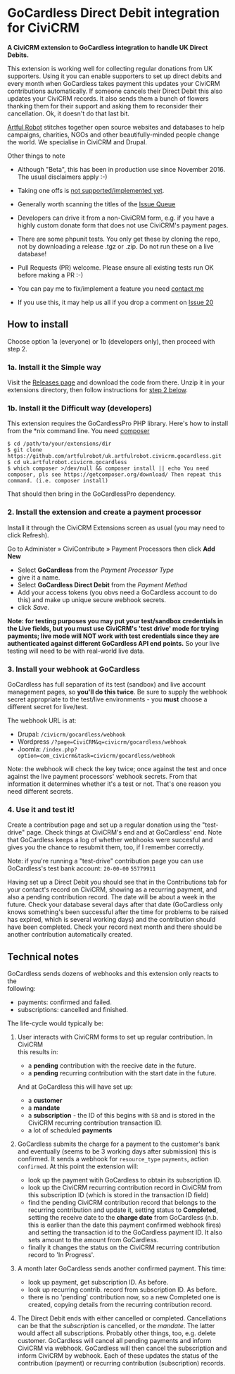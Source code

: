 # GoCardless Direct Debit integration for CiviCRM

**A CiviCRM extension to GoCardless integration to handle UK 
Direct Debits.**

This extension is working well for collecting regular donations from UK supporters. Using it you can enable supporters to set up direct debits and every month when GoCardless takes payment this updates your CiviCRM contributions automatically. If someone cancels their Direct Debit this also updates your CiviCRM records. It also sends them a bunch of flowers thanking them for their support and asking them to reconsider their cancellation. Ok, it doesn't do that last bit.

[Artful Robot](https://artfulrobot.uk) stitches together open source websites and databases to help campaigns, charities, NGOs and other beautifully-minded people change the world. We specialise in CiviCRM and Drupal.

Other things to note

- Although "Beta", this has been in production use since November 2016. The usual disclaimers apply :-)

- Taking one offs is [not supported/implemented yet](https://github.com/artfulrobot/uk.artfulrobot.civicrm.gocardless/issues/12).

- Generally worth scanning the titles of the [Issue Queue](https://github.com/artfulrobot/uk.artfulrobot.civicrm.gocardless/issues/)

- Developers can drive it from a non-CiviCRM form, e.g. if you have a highly custom donate form that does not use CiviCRM's payment pages.

- There are some phpunit tests. You only get these by cloning the repo, not by downloading a release .tgz or .zip. Do not run these on a live database!

- Pull Requests (PR) welcome. Please ensure all existing tests run OK before making a PR :-)

- You can pay me to fix/implement a feature you need [contact me](https://artfulrobot.uk/contact)

- If you use this, it may help us all if you drop a comment on [Issue 20](https://github.com/artfulrobot/uk.artfulrobot.civicrm.gocardless/issues/20)


## How to install

Choose option 1a (everyone) or 1b (developers only), then proceed with step 2.

### 1a. Install it the Simple way

Visit the [Releases page](https://github.com/artfulrobot/uk.artfulrobot.civicrm.gocardless/releases) and download the code from there. Unzip it in your extensions directory, then follow instructions for [step 2 below](#createpp).

### 1b. Install it the Difficult way (developers)

This extension requires the GoCardlessPro PHP library. Here's how to install from the \*nix command line. You need [composer](https://getcomposer.org/download/)

    $ cd /path/to/your/extensions/dir
    $ git clone https://github.com/artfulrobot/uk.artfulrobot.civicrm.gocardless.git
    $ cd uk.artfulrobot.civicrm.gocardless
    $ which composer >/dev/null && composer install || echo You need composer, pls see https://getcomposer.org/download/ Then repeat this command. (i.e. composer install)

That should then bring in the GoCardlessPro dependency.

### <a name="createpp" id="createpp"></a> 2. Install the extension and create a payment processor

Install it through the CiviCRM Extensions screen as usual (you may need to click Refresh).

Go to Administer » CiviContribute » Payment Processors then click **Add New**

- Select **GoCardless** from the *Payment Processor Type*
- give it a name.
- Select **GoCardless Direct Debit** from the *Payment Method*
- Add your access tokens (you obvs need a GoCardless account to do this) and make up unique secure webhook secrets.
- click *Save*.

**Note: for testing purposes you may put your test/sandbox credentials in the Live fields, but you must use CiviCRM's 'test drive' mode for trying payments; live mode will NOT work with test credentials since they are authenticated against different GoCardless API end points.** So your live testing will need to be with real-world live data.

### 3. Install your webhook at GoCardless

GoCardless has full separation of its test (sandbox) and live account management pages, so **you'll do this twice**. Be sure to supply the webhook secret appropriate to the test/live environments - you **must** choose a different secret for live/test.

The webhook URL is at:

- Drupal: `/civicrm/gocardless/webhook` 
- Wordpress `/?page=CiviCRM&q=civicrm/gocardless/webhook`
- Joomla: `/index.php?option=com_civicrm&task=civicrm/gocardless/webhook`

Note: the webhook will check the key twice; once against the test and once against the live payment processors' webhook secrets. From that information it determines whether it's a test or not. That's one reason you need different secrets.

### 4. Use it and test it!

Create a contribution page and set up a regular donation using the "test-drive" page. Check things at CiviCRM's end and at GoCardless' end. Note that GoCardless keeps a log of whether webhooks were succesful and gives you the chance to resubmit them, too, if I remember correctly.

Note: if you're running a "test-drive" contribution page you can use GoCardless's test bank account: `20-00-00` `55779911`

Having set up a Direct Debit you should see that in the Contributions tab for your contact's record on CiviCRM, showing as a recurring payment, and also a pending contribution record. The date will be about a week in the future. Check your database several days after that date (GoCardless only knows something's been successful after the time for problems to be raised has expired, which is several working days) and the contribution should have been completed. Check your record next month and there should be another contribution automatically created.


## Technical notes                                                                                                                                                                                                                             
                                                                                                                                                                                                                                               
GoCardless sends dozens of webhooks and this extension only reacts to the                                                                                                                                                                      
following:                                                                                                                                                                                                                                     
                                                                                                                                                                                                                                               
- payments: confirmed and failed.                                                                                                                                                                                                              
- subscriptions: cancelled and finished.                                                                                                                                                                                                       
                                                                                                                                                                                                                                               
The life-cycle would typically be:                                                                                                                                                                                                             
                                                                                                                                                                                                                                               
1. User interacts with CiviCRM forms to set up regular contribution. In CiviCRM                                                                                                                                                                
   this results in:                                                                                                                                                                                                                            
                                                                                                                                                                                                                                               
     - a **pending** contribution with the reecive date in the future.                                                                                                                                                                         
     - a **pending** recurring contribution with the start date in the future.                                                                                                                                                                 
                                                                                                                                                                                                                                               
                                                                                                                                                                                                                                               
   And at GoCardless this will have set up:
   
     - a **customer**
     - a **mandate**
     - a **subscription** - the ID of this begins with `SB` and is stored in the CiviCRM recurring contribution transaction ID.
     - a lot of scheduled **payments**

2. GoCardless submits the charge for a payment to the customer's bank and eventually (seems to be 3 working days after submission) this is confirmed. It sends a webhook for `resource_type` `payments`, action `confirmed`. At this point the extension will:

     - look up the payment witih GoCardless to obtain its subscription ID.
     - look up the CiviCRM recurring contribution record in CiviCRM from this subscription ID (which is stored in the transaction ID field)
     - find the pending CiviCRM contribution record that belongs to the recurring contribution and update it, setting status to **Completed**, setting the receive date to the **charge date** from GoCardless (n.b. this is earlier than the date this payment confirmed webhook fires) and setting the transaction id to the GoCardless payment ID. It also sets amount to the amount from GoCardless.
     - finally it changes the status on the CiviCRM recurring contribution record to 'In Progress'.
     
3. A month later GoCardless sends another confirmed payment. This time:

     - look up payment, get subscription ID. As before.
     - look up recurring contrib. record from subscription ID. As before.
     - there is no 'pending' contribution now, so a new Completed one is created, copying details from the recurring contribution record.
     
4. The Direct Debit ends with either cancelled or completed. Cancellations can be that the *subscription* is cancelled, or the *mandate*. The latter would affect all subscriptions. Probably other things, too, e.g. delete customer. GoCardless will cancel all pending payments and inform CiviCRM via webhook. GoCardless will then cancel the subscription and inform CiviCRM by webhook. Each of these updates the status of the contribution (payment) or recurring contribution (subscription) records.



